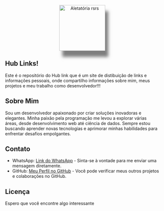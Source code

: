 <div align="center">

  <img src="https://38.media.tumblr.com/a401eaca1220428dc37379cbd7312e16/tumblr_nv44lndz1l1u6xnmoo1_1280.gif" style="width:150px; height: 150px; box-shadow: 10px 20px 10px rgba(0, 0, 0, 0.5);" alt="Aletatória rsrs">

</div>

   ## Hub Links!

Este é o repositório do Hub link que é um site de distibuição de links e informações pessoais, onde compartilho informações sobre mim, meus projetos e meu trabalho como desenvolvedor!!!


   ## Sobre Mim

  <p>Sou um desenvolvedor apaixonado por criar soluções inovadoras e elegantes. Minha paixão pela programação me levou a explorar várias áreas, desde desenvolvimento web até ciência de dados. Sempre estou buscando aprender novas tecnologias e aprimorar minhas habilidades para enfrentar desafios empolgantes.</p>  
  <h2>Contato</h2>
  <ul>
    <li>WhatsApp: <a href="https://wa.me/+5599991887848">Link do WhatsApp</a> - Sinta-se à vontade para me enviar uma mensagem diretamente.</li>
    <li>GitHub: <a href="https://github.com/pauloRodri29">Meu Perfil no GitHub</a> - Você pode verificar meus outros projetos e colaborações no GitHub.</li>
  </ul>
  
   ## Licença

  <p>Espero que você encontre algo interessante</p>
